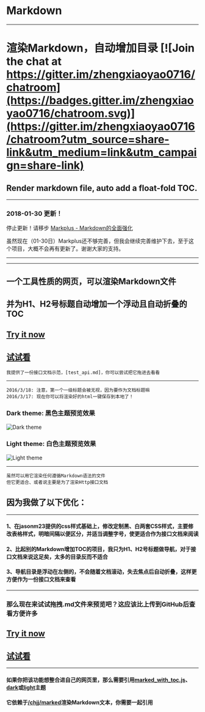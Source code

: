 # Markdown

***
# 渲染Markdown，自动增加目录 [![Join the chat at https://gitter.im/zhengxiaoyao0716/chatroom](https://badges.gitter.im/zhengxiaoyao0716/chatroom.svg)](https://gitter.im/zhengxiaoyao0716/chatroom?utm_source=share-link&utm_medium=link&utm_campaign=share-link)
## Render markdown file, auto add a float-fold TOC.


***
### 2018-01-30 更新！
停止更新！请移步 [Markplus - Markdown的全面强化](https://zhengxiaoyao0716.github.io/markplus/)

虽然现在（01-30日）Markplus还不够完善，但我会继续完善维护下去，至于这个项目，大概不会再有更新了。谢谢大家的支持。
***


***
## 一个工具性质的网页，可以渲染Markdown文件
## 并为H1、H2号标题自动增加一个浮动且自动折叠的TOC
## [Try it now](http://zhengxiaoyao0716.github.io/MarkedWithToc)<br />
## [试试看](http://temp.zheng0716.com/MarkedWithToc)<br />
    我提供了一份接口文档示范，[test_api.md]，你可以尝试把它拖进去看看
***
    2016/3/18: 注意，第一个一级标题会被无视，因为要作为文档标题嘛
    2016/3/17: 现在你可以将渲染好的html一键保存到本地了！
### Dark theme: 黑色主题预览效果
![Dark theme](http://zhengxiaoyao0716.github.io/MarkedWithToc/preview/dark.jpg)
### Light theme: 白色主题预览效果
![Light theme](http://zhengxiaoyao0716.github.io/MarkedWithToc/preview/light.jpg)
***
    虽然可以用它渲染任何遵循Markdown语法的文件
    但它更适合、或者说主要是为了渲染Http接口文档
## 因为我做了以下优化：
***
> 
#### 1、在jasonm23提供的css样式基础上，修改定制黑、白两套CSS样式，主要修改表格样式，明暗间隔以便区分，并适当调整字号，使更适合作为接口文档来阅读
#### 2、比起别的Markdown增加TOC的项目，我只为H1、H2号标题做导航，对于接口文档来说这足矣，太多的目录反而不适合
#### 3、导航目录是浮动在左侧的，不会随着文档滚动，失去焦点后自动折叠，这样更方便作为一份接口文档来查看

***
### 那么现在来试试拖拽.md文件来预览吧？这应该比上传到GitHub后查看方便许多
## [Try it now](http://zhengxiaoyao0716.github.io/MarkedWithToc)<br />
## [试试看](http://temp.zheng0716.com/MarkedWithToc)<br />
***
#### 如果你把该功能想整合进自己的网页里，那么需要引用[marked_with_toc.js](http://zhengxiaoyao0716.github.io/MarkedWithToc/static/js/marked_with_toc.js)、[dark](http://zhengxiaoyao0716.github.io/MarkedWithToc/static/css/markdown-dark.css)或[light](http://zhengxiaoyao0716.github.io/MarkedWithToc/static/css/markdown-dark.css)主题
#### 它依赖于[/chjj/marked](https://github.com/chjj/marked)渲染Markdown文本，你需要一起引用
